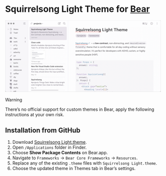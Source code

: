 # Squirrelsong Light Theme for [Bear](https://bear.app/)

![Squirrelsong Light](screenshot-light.png)

> [!WARNING]
> There’s no official support for custom themes in Bear, apply the following instructions at your own risk.

## Installation from GitHub

1. Download [Squirrelsong Light.theme](Squirrelsong%20Light.theme).
2. Open `/Applications` folder in Finder.
3. Choose **Show Package Contents** on Bear.app.
4. Navigate to `Frameworks` → `Bear Core Frameworks` → `Resources`.
5. Replace any of the existing `.theme` files with `Squirrelsong Light.theme`.
6. Choose the updated theme in Themes tab in Bear’s settings.
